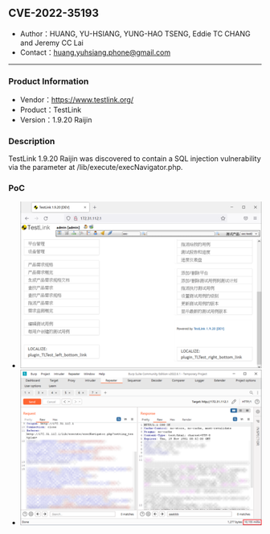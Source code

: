 ## CVE-2022-35193

- Author：HUANG, YU-HSIANG, YUNG-HAO TSENG, Eddie TC CHANG and Jeremy CC Lai
- Contact：huang.yuhsiang.phone@gmail.com

---

### Product Information

- Vendor：https://www.testlink.org/
- Product：TestLink
- Version：1.9.20 Raijin

### Description

TestLink 1.9.20 Raijin was discovered to contain a SQL injection vulnerability via the parameter at /lib/execute/execNavigator.php.

### PoC

- ![](./images/version.png)
- ![](./images/1.png)